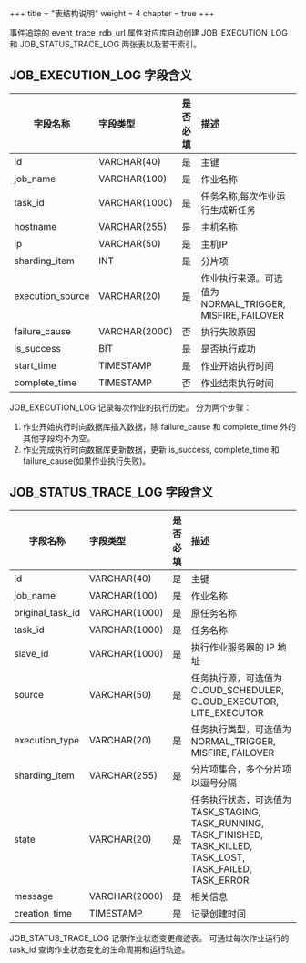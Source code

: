 +++
title = "表结构说明"
weight = 4
chapter = true
+++

事件追踪的 event_trace_rdb_url 属性对应库自动创建 JOB_EXECUTION_LOG 和 JOB_STATUS_TRACE_LOG 两张表以及若干索引。

## JOB_EXECUTION_LOG 字段含义

| 字段名称             | 字段类型          | 是否必填 | 描述                                           |
|------------------|:--------------|:-----|:---------------------------------------------|
| id               | VARCHAR(40)   | 是    | 主键                                           |
| job_name         | VARCHAR(100)  | 是    | 作业名称                                         |
| task_id          | VARCHAR(1000) | 是    | 任务名称,每次作业运行生成新任务                             |
| hostname         | VARCHAR(255)  | 是    | 主机名称                                         |
| ip               | VARCHAR(50)   | 是    | 主机IP                                         |
| sharding_item    | INT           | 是    | 分片项                                          |
| execution_source | VARCHAR(20)   | 是    | 作业执行来源。可选值为NORMAL_TRIGGER, MISFIRE, FAILOVER |
| failure_cause    | VARCHAR(2000) | 否    | 执行失败原因                                       |
| is_success       | BIT           | 是    | 是否执行成功                                       |
| start_time       | TIMESTAMP     | 是    | 作业开始执行时间                                     |
| complete_time    | TIMESTAMP     | 否    | 作业结束执行时间                                     |

JOB_EXECUTION_LOG 记录每次作业的执行历史。
分为两个步骤：

1. 作业开始执行时向数据库插入数据，除 failure_cause 和 complete_time 外的其他字段均不为空。
1. 作业完成执行时向数据库更新数据，更新 is_success, complete_time 和 failure_cause(如果作业执行失败)。

## JOB_STATUS_TRACE_LOG 字段含义

| 字段名称             | 字段类型          | 是否必填 | 描述                                                                                                    |
|------------------|:--------------|:-----|:------------------------------------------------------------------------------------------------------|
| id               | VARCHAR(40)   | 是    | 主键                                                                                                    |
| job_name         | VARCHAR(100)  | 是    | 作业名称                                                                                                  |
| original_task_id | VARCHAR(1000) | 是    | 原任务名称                                                                                                 |
| task_id          | VARCHAR(1000) | 是    | 任务名称                                                                                                  |
| slave_id         | VARCHAR(1000) | 是    | 执行作业服务器的 IP 地址                                                                                        |
| source           | VARCHAR(50)   | 是    | 任务执行源，可选值为CLOUD_SCHEDULER, CLOUD_EXECUTOR, LITE_EXECUTOR                                              |
| execution_type   | VARCHAR(20)   | 是    | 任务执行类型，可选值为NORMAL_TRIGGER, MISFIRE, FAILOVER                                                          |
| sharding_item    | VARCHAR(255)  | 是    | 分片项集合，多个分片项以逗号分隔                                                                                      |
| state            | VARCHAR(20)   | 是    | 任务执行状态，可选值为TASK_STAGING, TASK_RUNNING, TASK_FINISHED, TASK_KILLED, TASK_LOST, TASK_FAILED, TASK_ERROR |
| message          | VARCHAR(2000) | 是    | 相关信息                                                                                                  |
| creation_time    | TIMESTAMP     | 是    | 记录创建时间                                                                                                |

JOB_STATUS_TRACE_LOG 记录作业状态变更痕迹表。
可通过每次作业运行的 task_id 查询作业状态变化的生命周期和运行轨迹。
